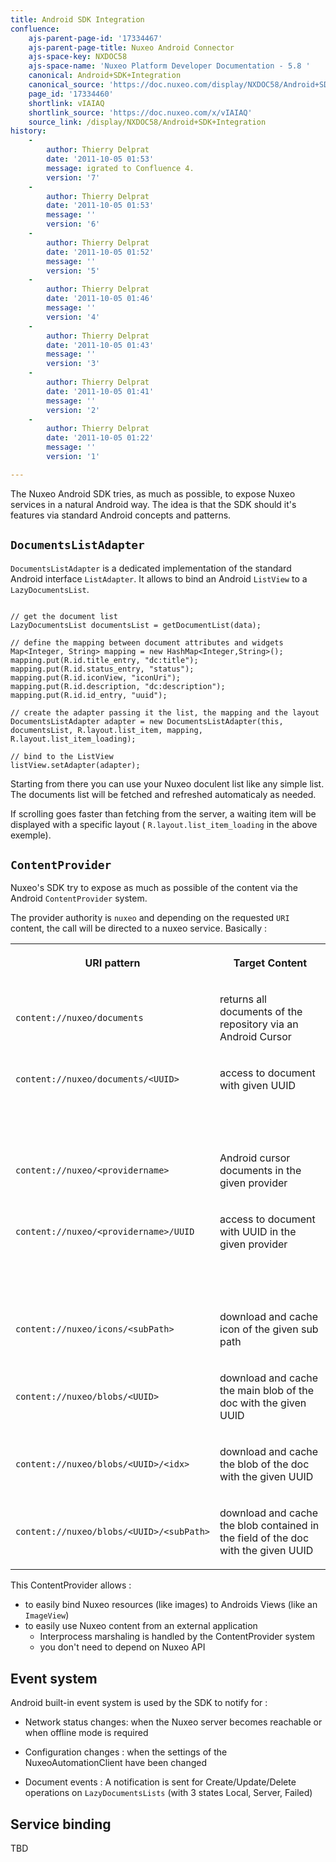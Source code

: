 ```yaml
---
title: Android SDK Integration
confluence:
    ajs-parent-page-id: '17334467'
    ajs-parent-page-title: Nuxeo Android Connector
    ajs-space-key: NXDOC58
    ajs-space-name: 'Nuxeo Platform Developer Documentation - 5.8 '
    canonical: Android+SDK+Integration
    canonical_source: 'https://doc.nuxeo.com/display/NXDOC58/Android+SDK+Integration'
    page_id: '17334460'
    shortlink: vIAIAQ
    shortlink_source: 'https://doc.nuxeo.com/x/vIAIAQ'
    source_link: /display/NXDOC58/Android+SDK+Integration
history:
    - 
        author: Thierry Delprat
        date: '2011-10-05 01:53'
        message: igrated to Confluence 4.
        version: '7'
    - 
        author: Thierry Delprat
        date: '2011-10-05 01:53'
        message: ''
        version: '6'
    - 
        author: Thierry Delprat
        date: '2011-10-05 01:52'
        message: ''
        version: '5'
    - 
        author: Thierry Delprat
        date: '2011-10-05 01:46'
        message: ''
        version: '4'
    - 
        author: Thierry Delprat
        date: '2011-10-05 01:43'
        message: ''
        version: '3'
    - 
        author: Thierry Delprat
        date: '2011-10-05 01:41'
        message: ''
        version: '2'
    - 
        author: Thierry Delprat
        date: '2011-10-05 01:22'
        message: ''
        version: '1'

---
```

The Nuxeo Android SDK tries, as much as possible, to expose Nuxeo services in a natural Android way.
The idea is that the SDK should it's features via standard Android concepts and patterns.

## `DocumentsListAdapter`

`DocumentsListAdapter` is a dedicated implementation of the standard Android interface `ListAdapter`.
It allows to bind an Android `ListView` to a `LazyDocumentsList`.

```

// get the document list
LazyDocumentsList documentsList = getDocumentList(data);

// define the mapping between document attributes and widgets
Map<Integer, String> mapping = new HashMap<Integer,String>();
mapping.put(R.id.title_entry, "dc:title");
mapping.put(R.id.status_entry, "status");
mapping.put(R.id.iconView, "iconUri");
mapping.put(R.id.description, "dc:description");
mapping.put(R.id.id_entry, "uuid");

// create the adapter passing it the list, the mapping and the layout
DocumentsListAdapter adapter = new DocumentsListAdapter(this, documentsList, R.layout.list_item, mapping, R.layout.list_item_loading);

// bind to the ListView
listView.setAdapter(adapter);

```

Starting from there you can use your Nuxeo doculent list like any simple list.
The documents list will be fetched and refreshed automaticaly as needed.

If scrolling goes faster than fetching from the server, a waiting item will be displayed with a specific layout ( `R.layout.list_item_loading` in the above exemple).

## `ContentProvider`

Nuxeo's SDK try to expose as much as possible of the content via the Android `ContentProvider` system.

The provider authority is `nuxeo` and depending on the requested `URI` content, the call will be directed to a nuxeo service.
Basically :

<table><tbody><tr><th colspan="1">

URI pattern

</th><th colspan="1">

Target Content

</th></tr><tr><td colspan="1">

`content://nuxeo/documents`

</td><td colspan="1">

returns all documents of the repository via an Android Cursor

</td></tr><tr><td colspan="1">

`content://nuxeo/documents/<UUID>`

</td><td colspan="1">

access to document with given UUID

</td></tr><tr><td colspan="1">

&nbsp;

</td><td colspan="1">

&nbsp;

</td></tr><tr><td colspan="1">

`content://nuxeo/<providername>`

</td><td colspan="1">

Android cursor documents in the given provider

</td></tr><tr><td colspan="1">

`content://nuxeo/<providername>/UUID`

</td><td colspan="1">

access to document with UUID in the given provider

</td></tr><tr><td colspan="1">

&nbsp;

</td><td colspan="1">

&nbsp;

</td></tr><tr><td colspan="1">

`content://nuxeo/icons/<subPath>`

</td><td colspan="1">

download and cache icon of the given sub path

</td></tr><tr><td colspan="1">

`content://nuxeo/blobs/<UUID>`

</td><td colspan="1">

download and cache the main blob of the doc with the given UUID

</td></tr><tr><td colspan="1">

`content://nuxeo/blobs/<UUID>/<idx>`

</td><td colspan="1">

download and cache the blob <idx> of the doc with the given UUID

</td></tr><tr><td colspan="1">

`content://nuxeo/blobs/<UUID>/<subPath>`

</td><td colspan="1">

download and cache the blob contained in the field <subpath> of the doc with the given UUID

</td></tr></tbody></table>

This ContentProvider allows :

*   to easily bind Nuxeo resources (like images) to Androids Views (like an `ImageView`)
*   to easily use Nuxeo content from an external application
    *   Interprocess marshaling is handled by the ContentProvider system
    *   you don't need to depend on Nuxeo API

## Event system

Android built-in event system is used by the SDK to notify for :

*   Network status changes: when the Nuxeo server becomes reachable or when offline mode is required

*   Configuration changes : when the settings of the NuxeoAutomationClient have been changed

*   Document events : A notification is sent for Create/Update/Delete operations on `LazyDocumentsLists` (with 3 states Local, Server, Failed)

## Service binding

TBD